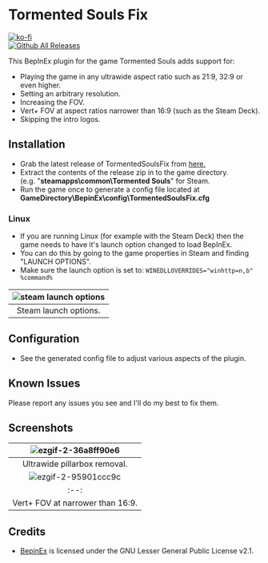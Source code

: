 # Tormented Souls Fix
[![ko-fi](https://ko-fi.com/img/githubbutton_sm.svg)](https://ko-fi.com/W7W01UAI9)</br>
[![Github All Releases](https://img.shields.io/github/downloads/Lyall/TormentedSoulsFix/total.svg)](https://github.com/Lyall/TormentedSoulsFix/releases)

This BepInEx plugin for the game Tormented Souls adds support for:
- Playing the game in any ultrawide aspect ratio such as 21:9, 32:9 or even higher.
- Setting an arbitrary resolution.
- Increasing the FOV.
- Vert+ FOV at aspect ratios narrower than 16:9 (such as the Steam Deck).
- Skipping the intro logos.

## Installation
- Grab the latest release of TormentedSoulsFix from [here.](https://github.com/Lyall/TormentedSoulsFix/releases)
- Extract the contents of the release zip in to the game directory.<br />(e.g. "**steamapps\common\Tormented Souls**" for Steam.
- Run the game once to generate a config file located at **GameDirectory\BepinEx\config\TormentedSoulsFix.cfg**

### Linux
- If you are running Linux (for example with the Steam Deck) then the game needs to have it's launch option changed to load BepInEx.
- You can do this by going to the game properties in Steam and finding "LAUNCH OPTIONS".
- Make sure the launch option is set to: ```WINEDLLOVERRIDES="winhttp=n,b" %command%```

| ![steam launch options](https://user-images.githubusercontent.com/695941/179568974-6697bfcf-b67d-441c-9707-88cd3c72a104.jpeg) |
|:--:|
| Steam launch options. |

## Configuration
- See the generated config file to adjust various aspects of the plugin.

## Known Issues
Please report any issues you see and I'll do my best to fix them.

## Screenshots
| ![ezgif-2-36a8ff90e6](https://user-images.githubusercontent.com/695941/183559690-e0c2dbbe-9c6e-4ab5-852a-fcd46723bf25.gif) |
|:--:|
| Ultrawide pillarbox removal. | 
| ![ezgif-2-95901ccc9c](https://user-images.githubusercontent.com/695941/183560702-573c9980-fb0c-4a01-99f0-0c95959e50ba.gif) |
|:--:|
| Vert+ FOV at narrower than 16:9. | 

## Credits
- [BepinEx](https://github.com/BepInEx/BepInEx) is licensed under the GNU Lesser General Public License v2.1.

